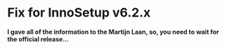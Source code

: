 # Fix for InnoSetup v6.2.x

**I gave all of the information to the Martijn Laan, so, you need to wait for the official release...**
